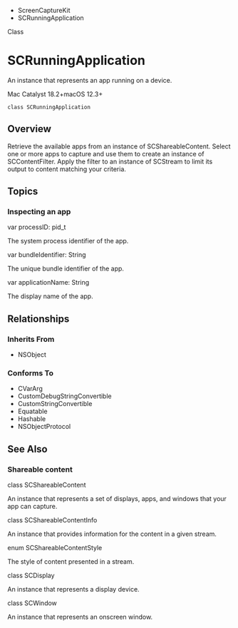 

- ScreenCaptureKit
-  SCRunningApplication 

Class

# SCRunningApplication

An instance that represents an app running on a device.

Mac Catalyst 18.2+macOS 12.3+

``` source
class SCRunningApplication
```

## Overview

Retrieve the available apps from an instance of SCShareableContent. Select one or more apps to capture and use them to create an instance of SCContentFilter. Apply the filter to an instance of SCStream to limit its output to content matching your criteria.

## Topics

### Inspecting an app

var processID: pid_t

The system process identifier of the app.

var bundleIdentifier: String

The unique bundle identifier of the app.

var applicationName: String

The display name of the app.

## Relationships

### Inherits From

- NSObject

### Conforms To

- CVarArg
- CustomDebugStringConvertible
- CustomStringConvertible
- Equatable
- Hashable
- NSObjectProtocol

## See Also

### Shareable content

class SCShareableContent

An instance that represents a set of displays, apps, and windows that your app can capture.

class SCShareableContentInfo

An instance that provides information for the content in a given stream.

enum SCShareableContentStyle

The style of content presented in a stream.

class SCDisplay

An instance that represents a display device.

class SCWindow

An instance that represents an onscreen window.

